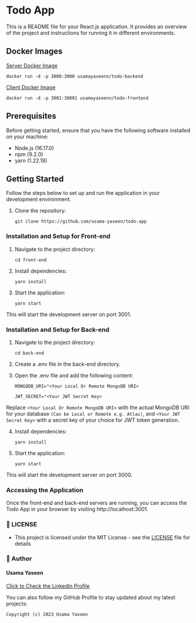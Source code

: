 # Todo App
This is a README file for your React.js application. It provides an overview of the project and instructions for running it in different environments.

## Docker Images

[Server Docker Image](https://hub.docker.com/r/usamayaseenn/todo-backend)

    docker run -d -p 3000:3000 usamayaseenn/todo-backend

[Client Docker Image](https://hub.docker.com/r/usamayaseenn/todo-frontend)

    docker run -d -p 3001:30001 usamayaseenn/todo-frontend

## Prerequisites
Before getting started, ensure that you have the following software installed on your machine:

- Node.js (16.17.0)
- npm (9.2.0)
- yarn (1.22.19)

## Getting Started
Follow the steps below to set up and run the application in your development environment.

1. Clone the repository:

    `git clone https://github.com/usama-yaseen/todo-app`

### Installation and Setup for Front-end

1. Navigate to the project directory:
    
    `cd front-end`

2. Install dependencies:

    `yarn install`

3. Start the application:

    `yarn start`

This will start the development server on port 3001.

### Installation and Setup for Back-end
1. Navigate to the project directory:
    
    `cd back-end`

2. Create a .env file in the back-end directory.

3. Open the .env file and add the following content: 

    `MONGODB_URI="<Your Local Or Remote MongoDB URI>`

    `JWT_SECRET="<Your JWT Secret Key>`
    
Replace `<Your Local Or Remote MongoDB URI>` with the actual MongoDB URI for your database `(Can be Local or Remote e.g. Atlas)`, and `<Your JWT Secret Key>` with a secret key of your choice for JWT token generation.

4. Install dependencies:

    `yarn install`

5. Start the application:

    `yarn start`

This will start the development server on port 3000.

### Accessing the Application
Once the front-end and back-end servers are running, you can access the Todo App in your browser by visiting http://localhost:3001.

### 🔑 LICENSE

- This project is licensed under the MIT License - see the [LICENSE]('sds) file for details

### 🧑 Author

#### Usama Yaseen

[Click to Check the LinkedIn Profile ](https://www.linkedin.com/in/usama-yaseen/)

You can also follow my GitHub Profile to stay updated about my latest projects:

    Copyright (c) 2023 Usama Yaseen